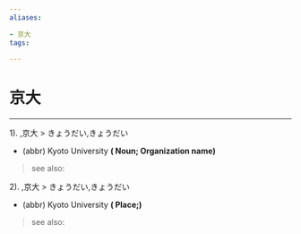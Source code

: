 ```yaml
---
aliases:
    
- 京大
tags:
    
---
```


# 京大
---
1).
,京大 > きょうだい,きょうだい

- (abbr) Kyoto University
**( Noun; Organization name)**
> see also: 
            
2).
,京大 > きょうだい,きょうだい

- (abbr) Kyoto University
**( Place;)**
> see also: 
            